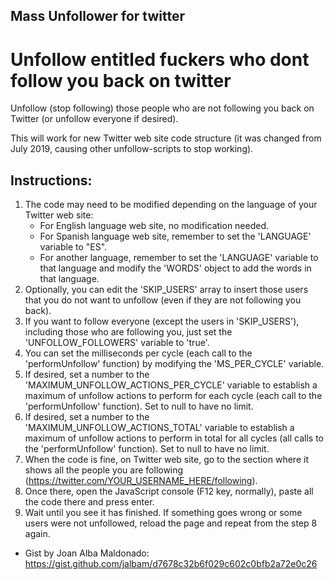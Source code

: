 ## Mass Unfollower for twitter

# Unfollow entitled fuckers who dont follow you back on twitter

Unfollow (stop following) those people who are not following you back on Twitter (or unfollow everyone if desired).<br>
	
This will work for new Twitter web site code structure (it was changed from July 2019, causing other unfollow-scripts to stop working).<br>
	
## Instructions:
1. The code may need to be modified depending on the language of your Twitter web site:
	* For English language web site, no modification needed.
	* For Spanish language web site, remember to set the 'LANGUAGE' variable to "ES".
	* For another language, remember to set the 'LANGUAGE' variable to that language and modify the 'WORDS' object to add the words in that language.
2. Optionally, you can edit the 'SKIP_USERS' array to insert those users that you do not want to unfollow (even if they are not following you back).
3. If you want to follow everyone (except the users in 'SKIP_USERS'), including those who are following you, just set the 'UNFOLLOW_FOLLOWERS' variable to 'true'.
4. You can set the milliseconds per cycle (each call to the 'performUnfollow' function) by modifying the 'MS_PER_CYCLE' variable.
5. If desired, set a number to the 'MAXIMUM_UNFOLLOW_ACTIONS_PER_CYCLE' variable to establish a maximum of unfollow actions to perform for each cycle (each call to the 'performUnfollow' function). Set to null to have no limit.
6. If desired, set a number to the 'MAXIMUM_UNFOLLOW_ACTIONS_TOTAL' variable to establish a maximum of unfollow actions to perform in total for all cycles (all calls to the 'performUnfollow' function). Set to null to have no limit.
7. When the code is fine, on Twitter web site, go to the section where it shows all the people you are following (https://twitter.com/YOUR_USERNAME_HERE/following).
8. Once there, open the JavaScript console (F12 key, normally), paste all the code there and press enter.
9. Wait until you see it has finished. If something goes wrong or some users were not unfollowed, reload the page and repeat from the step 8 again.	

* Gist by Joan Alba Maldonado: https://gist.github.com/jalbam/d7678c32b6f029c602c0bfb2a72e0c26
